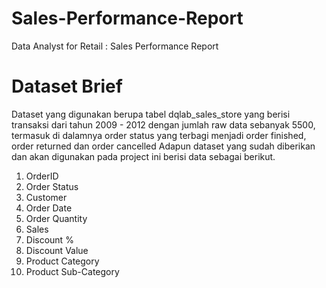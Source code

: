 # Sales-Performance-Report
Data Analyst for Retail : Sales Performance Report

# Dataset Brief
Dataset yang digunakan berupa tabel dqlab_sales_store yang berisi transaksi dari tahun 2009 - 2012 dengan jumlah raw data sebanyak 5500, termasuk di dalamnya order status yang terbagi menjadi order finished, order returned dan order cancelled
Adapun dataset yang sudah diberikan dan akan digunakan pada project ini berisi data sebagai berikut.
1.	OrderID
2.	Order Status
3.	Customer
4.	Order Date
5.	Order Quantity
6.	Sales
7.	Discount %
8.	Discount Value
9.	Product Category
10.	Product Sub-Category
